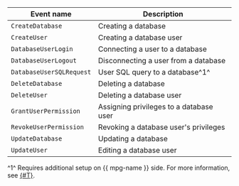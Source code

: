 | Event name | Description |
--- | ---
| `CreateDatabase` | Creating a database |
| `CreateUser` | Creating a database user |
| `DatabaseUserLogin` | Connecting a user to a database |
| `DatabaseUserLogout` | Disconnecting a user from a database |
| `DatabaseUserSQLRequest` | User SQL query to a database^1^ |
| `DeleteDatabase` | Deleting a database |
| `DeleteUser` | Deleting a database user |
| `GrantUserPermission` | Assigning privileges to a database user |
| `RevokeUserPermission` | Revoking a database user's privileges |
| `UpdateDatabase` | Updating a database |
| `UpdateUser` | Editing a database user |

^1^ Requires additional setup on {{ mpg-name }} side. For more information, see [{#T}](../../../managed-postgresql/operations/extensions/pgaudit.md).
